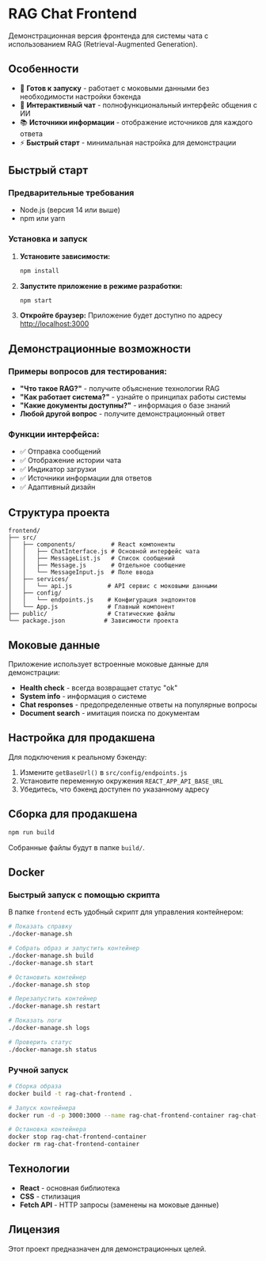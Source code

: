 # RAG Chat Frontend

Демонстрационная версия фронтенда для системы чата с использованием RAG (Retrieval-Augmented Generation).

## Особенности

- 🚀 **Готов к запуску** - работает с моковыми данными без необходимости настройки бэкенда
- 💬 **Интерактивный чат** - полнофункциональный интерфейс общения с ИИ
- 📚 **Источники информации** - отображение источников для каждого ответа
- ⚡ **Быстрый старт** - минимальная настройка для демонстрации

## Быстрый старт

### Предварительные требования

- Node.js (версия 14 или выше)
- npm или yarn

### Установка и запуск

1. **Установите зависимости:**
   ```bash
   npm install
   ```

2. **Запустите приложение в режиме разработки:**
   ```bash
   npm start
   ```

3. **Откройте браузер:**
   Приложение будет доступно по адресу [http://localhost:3000](http://localhost:3000)

## Демонстрационные возможности

### Примеры вопросов для тестирования:

- **"Что такое RAG?"** - получите объяснение технологии RAG
- **"Как работает система?"** - узнайте о принципах работы системы
- **"Какие документы доступны?"** - информация о базе знаний
- **Любой другой вопрос** - получите демонстрационный ответ

### Функции интерфейса:

- ✅ Отправка сообщений
- ✅ Отображение истории чата
- ✅ Индикатор загрузки
- ✅ Источники информации для ответов
- ✅ Адаптивный дизайн

## Структура проекта

```
frontend/
├── src/
│   ├── components/          # React компоненты
│   │   ├── ChatInterface.js # Основной интерфейс чата
│   │   ├── MessageList.js   # Список сообщений
│   │   ├── Message.js       # Отдельное сообщение
│   │   └── MessageInput.js  # Поле ввода
│   ├── services/
│   │   └── api.js          # API сервис с моковыми данными
│   ├── config/
│   │   └── endpoints.js    # Конфигурация эндпоинтов
│   └── App.js              # Главный компонент
├── public/                 # Статические файлы
└── package.json           # Зависимости проекта
```

## Моковые данные

Приложение использует встроенные моковые данные для демонстрации:

- **Health check** - всегда возвращает статус "ok"
- **System info** - информация о системе
- **Chat responses** - предопределенные ответы на популярные вопросы
- **Document search** - имитация поиска по документам

## Настройка для продакшена

Для подключения к реальному бэкенду:

1. Измените `getBaseUrl()` в `src/config/endpoints.js`
2. Установите переменную окружения `REACT_APP_API_BASE_URL`
3. Убедитесь, что бэкенд доступен по указанному адресу

## Сборка для продакшена

```bash
npm run build
```

Собранные файлы будут в папке `build/`.

## Docker

### Быстрый запуск с помощью скрипта

В папке `frontend` есть удобный скрипт для управления контейнером:

```bash
# Показать справку
./docker-manage.sh

# Собрать образ и запустить контейнер
./docker-manage.sh build
./docker-manage.sh start

# Остановить контейнер
./docker-manage.sh stop

# Перезапустить контейнер
./docker-manage.sh restart

# Показать логи
./docker-manage.sh logs

# Проверить статус
./docker-manage.sh status
```

### Ручной запуск

```bash
# Сборка образа
docker build -t rag-chat-frontend .

# Запуск контейнера
docker run -d -p 3000:3000 --name rag-chat-frontend-container rag-chat-frontend

# Остановка контейнера
docker stop rag-chat-frontend-container
docker rm rag-chat-frontend-container
```

## Технологии

- **React** - основная библиотека
- **CSS** - стилизация
- **Fetch API** - HTTP запросы (заменены на моковые данные)

## Лицензия

Этот проект предназначен для демонстрационных целей. 